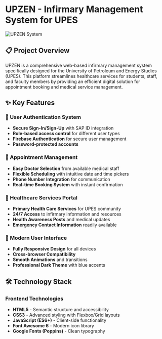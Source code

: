 # UPZEN - Infirmary Management System for UPES

![UPZEN System](https://via.placeholder.com/800x400/1e3a8a/ffffff?text=UPZEN+Infirmary+Management+System)

## 📋 Project Overview

UPZEN is a comprehensive web-based infirmary management system specifically designed for the University of Petroleum and Energy Studies (UPES). This platform streamlines healthcare services for students, staff, and faculty members by providing an efficient digital solution for appointment booking and medical service management.

## ✨ Key Features

### 🔐 User Authentication System
- **Secure Sign-In/Sign-Up** with SAP ID integration
- **Role-based access control** for different user types
- **Firebase Authentication** for secure user management
- **Password-protected accounts**

### 📅 Appointment Management
- **Easy Doctor Selection** from available medical staff
- **Flexible Scheduling** with intuitive date and time pickers
- **Phone Number Integration** for communication
- **Real-time Booking System** with instant confirmation

### 🏥 Healthcare Services Portal
- **Primary Health Care Services** for UPES community
- **24/7 Access** to infirmary information and resources
- **Health Awareness Posts** and medical updates
- **Emergency Contact Information** readily available

### 📱 Modern User Interface
- **Fully Responsive Design** for all devices
- **Cross-browser Compatibility**
- **Smooth Animations** and transitions
- **Professional Dark Theme** with blue accents

## 🛠 Technology Stack

### Frontend Technologies
- **HTML5** - Semantic structure and accessibility
- **CSS3** - Advanced styling with Flexbox/Grid layouts
- **JavaScript (ES6+)** - Client-side functionality
- **Font Awesome 6** - Modern icon library
- **Google Fonts (Poppins)** - Clean typography
